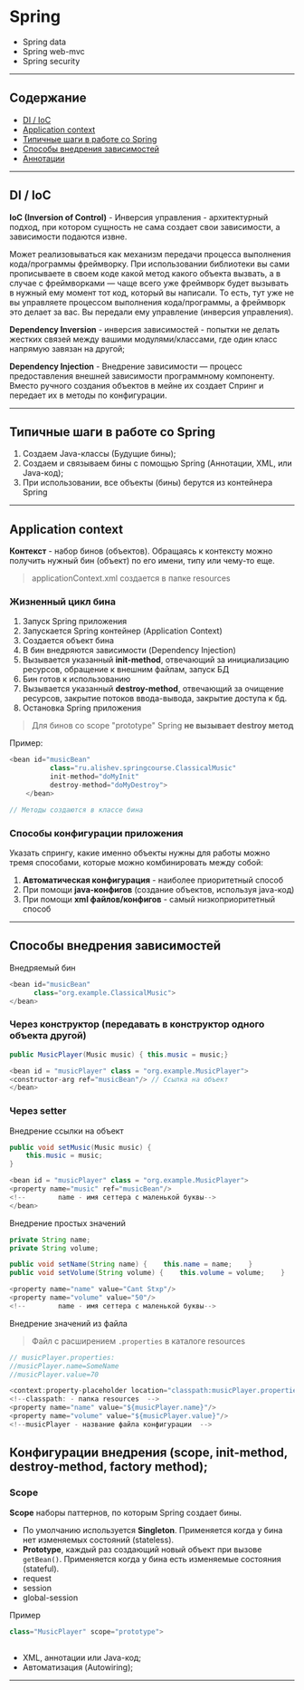 # Spring

* Spring data
* Spring web-mvc
* Spring security

---

## Содержание

* [DI / IoC](#diIoc)
* [Application context](#ApplicationContext)
* [Типичные шаги в работе со Spring](#SpringSteps) 
* [Способы внедрения зависимостей](#injectionMethods)
* [Аннотации](#Annotations)
---
<a name = "diIoc"></a>

## DI / IoC

**IoC (Inversion of Control)** - Инверсия управления - архитектурный подход, при котором сущность не сама создает свои
зависимости, а зависимости подаются извне. 

Может реализовываться как механизм передачи процесса выполнения кода/программы
фреймворку. При использовании библиотеки вы сами прописываете в своем коде какой метод какого объекта вызвать, а в
случае с фреймворками — чаще всего уже фреймворк будет вызывать в нужный ему момент тот код, который вы написали. То есть, тут уже не вы управляете процессом выполнения кода/программы, а фреймворк это делает за вас. Вы передали ему управление (инверсия управления).

**Dependency Inversion** - инверсия зависимостей - попытки не делать жестких связей между вашими модулями/классами,
где один класс напрямую завязан на другой;

**Dependency Injection** - Внедрение зависимости — процесс предоставления внешней зависимости программному компоненту. 
Вместо ручного создания объектов в мейне их создает Спринг и передает их в методы по конфигурации.

---

<a name = "SpringSteps"></a>

## Типичные шаги в работе со Spring
1. Создаем Java-классы (Будущие бины);
2. Создаем и связываем бины с помощью Spring (Аннотации, XML, или Java-код);
3. При использовании, все объекты (бины) берутся из контейнера Spring

---

<a name = "ApplicationContext"></a>

## Application context

**Контекст** - набор бинов (объектов). Обращаясь к контексту можно получить нужный бин (объект) по его имени,
типу или чему-то еще.

> applicationContext.xml создается в папке resources

### Жизненный цикл бина

1. Запуск Spring приложения
2. Запускается Spring контейнер (Application Context)
3. Создается объект бина
4. В бин внедряются зависимости (Dependency Injection)
5. Вызывается указанный **init-method**, отвечающий за инициализацию ресурсов, обращение к внешним файлам, запуск БД
6. Бин готов к использованию
7. Вызывается указанный **destroy-method**, отвечающий за очищение ресурсов, закрытие потоков ввода-вывода, закрытие доступа
   к бд.
8. Остановка Spring приложения

> Для бинов со scope "prototype" Spring **не вызывает destroy метод**

Пример:
```java
<bean id="musicBean"
          class="ru.alishev.springcourse.ClassicalMusic"
          init-method="doMyInit"
          destroy-method="doMyDestroy">
    </bean>

// Методы создаются в классе бина
```

### Способы конфигурации приложения

Указать спрингу, какие именно объекты нужны для работы можно тремя способами, которые можно комбинировать
между собой:
1. **Автоматическая конфигурация** - наиболее приоритетный способ
2. При помощи **java-конфигов** (создание объектов, используя java-код)
3. При помощи **xml файлов/конфигов** - самый низкоприоритетный способ

---

<a name = "injectionMethods"></a>

## Способы внедрения зависимостей
Внедряемый бин
```java
<bean id="musicBean"
      class="org.example.ClassicalMusic">
</bean>
```

### Через конструктор (передавать в конструктор одного объекта другой)
```java
public MusicPlayer(Music music) { this.music = music;}

<bean id = "musicPlayer" class = "org.example.MusicPlayer">
<constructor-arg ref="musicBean"/> // Ссылка на объект
</bean>
```
### Через setter
Внедрение ссылки на объект
```java
public void setMusic(Music music) {
    this.music = music;
}

<bean id = "musicPlayer" class = "org.example.MusicPlayer">
<property name="music" ref="musicBean"/>
<!--        name - имя сеттера с маленькой буквы-->
</bean>
```
Внедрение простых значений
```java
private String name;
private String volume;

public void setName(String name) {    this.name = name;    }
public void setVolume(String volume) {    this.volume = volume;    }

<property name="name" value="Cant Stxp"/>
<property name="volume" value="50"/>
<!--        name - имя сеттера с маленькой буквы-->
```
Внедрение значений из файла
>Файл с расширением `.properties` в каталоге resources
```java
// musicPlayer.properties:
//musicPlayer.name=SomeName
//musicPlayer.value=70

<context:property-placeholder location="classpath:musicPlayer.properties"/>
<!--classpath: - папка resources  -->
<property name="name" value="${musicPlayer.name}"/>
<property name="volume" value="${musicPlayer.value}"/>
<!--musicPlayer - название файла конфигурации  -->
```

## Конфигурации внедрения (scope, init-method, destroy-method, factory method);

### Scope

**Scope** наборы паттернов, по которым Spring создает бины.

 - По умолчанию используется **Singleton**. Применяется когда у бина нет изменяемых состояний (stateless).
 - **Prototype**, каждый раз создающий новый объект при вызове `getBean()`. Применяется когда у бина есть изменяемые
состояния (stateful).
 - request
 - session
 - global-session

Пример
```java
class="MusicPlayer" scope="prototype">
```

##

* XML, аннотации или Java-код;
* Автоматизация (Autowiring);

---